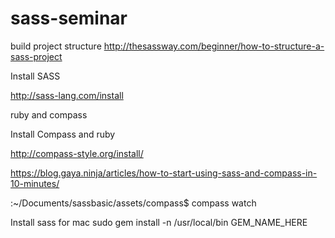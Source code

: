 # sass-seminar
build project structure
http://thesassway.com/beginner/how-to-structure-a-sass-project

Install SASS

http://sass-lang.com/install

ruby and compass

Install Compass and ruby

http://compass-style.org/install/

https://blog.gaya.ninja/articles/how-to-start-using-sass-and-compass-in-10-minutes/

:~/Documents/sassbasic/assets/compass$ compass watch

Install sass for mac
sudo gem install -n /usr/local/bin GEM_NAME_HERE